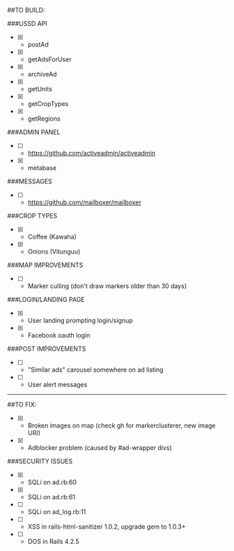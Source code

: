 ##TO BUILD:

###USSD API
- [x] - postAd
- [x] - getAdsForUser
- [x] - archiveAd
- [x] - getUnits
- [x] - getCropTypes
- [x] - getRegions

###ADMIN PANEL
- [ ] - https://github.com/activeadmin/activeadmin
- [x] - metabase

###MESSAGES
- [ ] - https://github.com/mailboxer/mailboxer

###CROP TYPES
- [x] - Coffee (Kawaha)
- [x] - Onions (Vitunguu)

###MAP IMPROVEMENTS
- [ ] - Marker culling (don't draw markers older than 30 days)

###LOGIN/LANDING PAGE
- [x] - User landing prompting login/signup
- [x] - Facebook oauth login

###POST IMPROVEMENTS
- [ ] - "Similar ads" carousel somewhere on ad listing
- [ ] - User alert messages

---------------------

##TO FIX:

- [x] - Broken images on map (check gh for markerclusterer, new image URI)
- [x] - Adblocker problem (caused by #ad-wrapper divs)

###SECURITY ISSUES
- [x] - SQLi on ad.rb:60
- [x] - SQLi on ad.rb:61
- [ ] - SQLi on ad_log.rb:11
- [ ] - XSS in rails-html-sanitizer 1.0.2, upgrade gem to 1.0.3+
- [ ] - DOS in Rails 4.2.5
